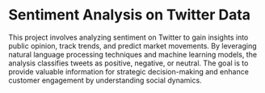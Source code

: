 # Sentiment Analysis on Twitter Data
 This project involves analyzing sentiment on Twitter to gain insights into public opinion, track trends, and predict market movements. By leveraging natural language processing techniques and machine learning models, the analysis classifies tweets as positive, negative, or neutral. The goal is to provide valuable information for strategic decision-making and enhance customer engagement by understanding social dynamics.
